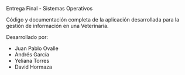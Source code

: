 Entrega Final - Sistemas Operativos

Código y documentación completa de la aplicación desarrollada para la gestión de información en una Veterinaria.

Desarrollado por:
* Juan Pablo Ovalle
* Andrés García
* Yeliana Torres
* David Hormaza 
